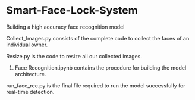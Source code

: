 # Smart-Face-Lock-System
Building a high accuracy face recognition model

Collect_Images.py consists of the complete code to collect the faces of an individual owner. 

Resize.py is the code to resize all our collected images.

1. Face Recognition.ipynb contains the procedure for building the model architecture. 

run_face_rec.py is the final file required to run the model successfully for real-time detection.
